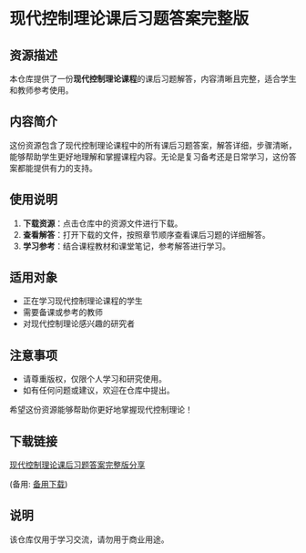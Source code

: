 # 现代控制理论课后习题答案完整版

## 资源描述

本仓库提供了一份**现代控制理论课程**的课后习题解答，内容清晰且完整，适合学生和教师参考使用。

## 内容简介

这份资源包含了现代控制理论课程中的所有课后习题答案，解答详细，步骤清晰，能够帮助学生更好地理解和掌握课程内容。无论是复习备考还是日常学习，这份答案都能提供有力的支持。

## 使用说明

1. **下载资源**：点击仓库中的资源文件进行下载。
2. **查看解答**：打开下载的文件，按照章节顺序查看课后习题的详细解答。
3. **学习参考**：结合课程教材和课堂笔记，参考解答进行学习。

## 适用对象

- 正在学习现代控制理论课程的学生
- 需要备课或参考的教师
- 对现代控制理论感兴趣的研究者

## 注意事项

- 请尊重版权，仅限个人学习和研究使用。
- 如有任何问题或建议，欢迎在仓库中提出。

希望这份资源能够帮助你更好地掌握现代控制理论！

## 下载链接
[现代控制理论课后习题答案完整版分享](https://pan.quark.cn/s/857032816ea0) 

(备用: [备用下载](https://pan.baidu.com/s/1BSan-dliFn_0ameV61zjKg?pwd=1234))

## 说明

该仓库仅用于学习交流，请勿用于商业用途。
